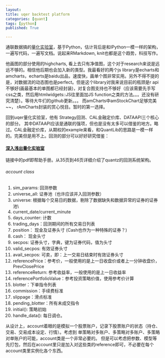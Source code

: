 ```yaml
---
layout: 
title: uqer backtest platform
categories: [quant]
tags: [python]
published: True

---
```



通联数据搞的[量化实验室](https://uqer.io/labs/)，基于Python，估计背后是和IPython一模一样的架构，一遍写代码，一遍写文档。说起来RMarkdown, knit也都是这个趋势，科技写作。

他画图的部分使用的highcharts, 看上去只有净值图，这个对于research来说是远远不够的。相信他后期也会加入新的类型。我最看好的两个js library是echarts和amcharts，echarts是baidu出品，速度快，画单个图非常实用。另外不得不提的是，对数据流的动态图也是perfect。但是这个library对我来说目前的瓶颈是r api不够好(画最基本的单图都已经封装)，对复合图支持也不够好（应该需要先手写css之类，然后用htmlwidgets::JS往里面加JS function之类的方法。。。还没有研究清楚）。等待大牛们的github更新。。。
而amCharts中amStockChart足够完美~~， rAmCharts封装的赏心悦目。暂时的第一选择。

回到uqer量化实验室，他有 Strategy回测、CAL金融定价库、DATAAPI三个核心的部分。
其中DATAAPI应该是通联的强项，但也是没有太多可以借鉴的地方。略过。CAL金融定价库，从期权的example来看，和QuantLib的思路是一模一样的。完美但是用不上。回测的部分可以好好研究借鉴：


#### [深入浅出量化实验室](material/深入浅出量化实验室.pdf)
链接中的pdf即帮助手册。从35页到46页详细介绍了quantz的回测系统架构。

###### account class
1. sim_params: 回测参数
2. universe_all: 证券池（也许应该并入回测参数）
3. universe: 根据每个交易日的数据，剔除了数据缺失和数据异常的证券的证券池\
4. current_date/current_minute
5. days_counter: 计数
6. trading_days：回测期间的所有交易日列表
7. position： 现金及证券头寸 (Cash也作为一种特殊的证券？)
8. cash：  现金头寸
9. secpos: 证券头寸，字典，键为证券代码，值为头寸
10. valid_secpos: 有效证券头寸
11. avail_secpos: 可卖，即：上一交易日结束时有效证券头寸
12. referencePrice：参考价，一般使用的是上一日收盘价或者上一分钟收盘价，PrevClosePrice
13. referenceReturn: 参考收益率，一般使用的是上一日收益率
14. referencePortfolioValue：参考投资策略价值，使用参考价计算
15. blotter：下单指令列表
16. commission：手续费标准
17. slippage：滑点标准
18. pending_blotter：所有未成交指令
19. initial(): 策略初始
20. handle_data(): 每日调仓。



从设计上，account着眼的是模拟一个股票账户，记录下股票账户的状态（持仓、交易、交易成本设定、行情）。考虑到 单策略对多账户、多策略对多账户、多策略对单账户的可能，account类是一个非常必要的。
但是可以考虑把参数、模型等先打包，然后在account里只是加入对这些类的reference即可，不必要在每个account类里实例化各个东西。








